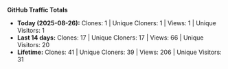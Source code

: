 
**GitHub Traffic Totals**

- **Today (2025-08-26):** Clones: 1 | Unique Cloners: 1 | Views: 1 | Unique Visitors: 1
- **Last 14 days:** Clones: 17 | Unique Cloners: 17 | Views: 66 | Unique Visitors: 20
- **Lifetime:** Clones: 41 | Unique Cloners: 39 | Views: 206 | Unique Visitors: 31

